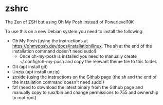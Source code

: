 # zshrc
The Zen of ZSH but using Oh My Posh instead of Powerlevel10K

To use this on a new Debian system you need to install the following:
- Oh My Posh (using the instructions at https://ohmyposh.dev/docs/installation/linux. The sh at the end of the installation command doesn't need sudo!)
  - Once oh-my-posh is installed you need to manually create ~/.config/oh-my-posh and copy the relevant theme file to this folder.
- Git (apt install git)
- Unzip (apt install unzip)
- zoxide (using the instructions on the Github page (the sh and the end of the installation command doesn't need sudo!)
- fzf (need to download the latest binary from the Github page and manually copy to /usr/bin and change permissions to 755 and ownership to root:root)
